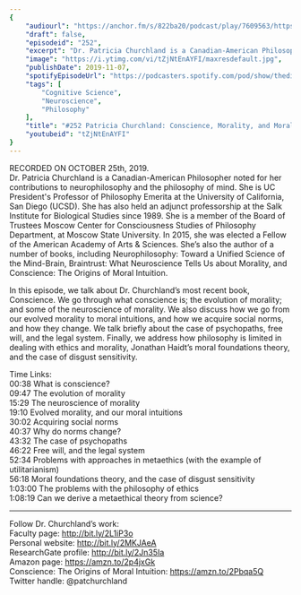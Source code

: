 ```yaml
---
{
	"audiourl": "https://anchor.fm/s/822ba20/podcast/play/7609563/https%3A%2F%2Fd3ctxlq1ktw2nl.cloudfront.net%2Fproduction%2F2019-9-25%2F30944884-44100-2-b27b063564dc6.m4a",
	"draft": false,
	"episodeid": "252",
	"excerpt": "Dr. Patricia Churchland is a Canadian-American Philosopher noted for her contributions to neurophilosophy and the philosophy of mind. She is UC President's Professor of Philosophy Emerita at the University of California, San Diego (UCSD). She has also held an adjunct professorship at the Salk Institute for Biological Studies since 1989. She is a member of the Board of Trustees Moscow Center for Consciousness Studies of Philosophy Department, at Moscow State University. In 2015, she was elected a Fellow of the American Academy of Arts & Sciences. She’s also the author of a number of books, including Neurophilosophy: Toward a Unified Science of the Mind-Brain, Braintrust: What Neuroscience Tells Us about Morality, and Conscience: The Origins of Moral Intuition.",
	"image": "https://i.ytimg.com/vi/tZjNtEnAYFI/maxresdefault.jpg",
	"publishDate": 2019-11-07,
	"spotifyEpisodeUrl": "https://podcasters.spotify.com/pod/show/thedissenter/episodes/252-Patricia-Churchland-Conscience--Morality--and-Moral-Philosophy-e86nor",
	"tags": [
		"Cognitive Science",
		"Neuroscience",
		"Philosophy"
	],
	"title": "#252 Patricia Churchland: Conscience, Morality, and Moral Philosophy",
	"youtubeid": "tZjNtEnAYFI"
}
---
```

RECORDED ON OCTOBER 25th, 2019.  
Dr. Patricia Churchland is a Canadian-American Philosopher noted for her contributions to neurophilosophy and the philosophy of mind. She is UC President's Professor of Philosophy Emerita at the University of California, San Diego (UCSD). She has also held an adjunct professorship at the Salk Institute for Biological Studies since 1989. She is a member of the Board of Trustees Moscow Center for Consciousness Studies of Philosophy Department, at Moscow State University. In 2015, she was elected a Fellow of the American Academy of Arts & Sciences. She’s also the author of a number of books, including Neurophilosophy: Toward a Unified Science of the Mind-Brain, Braintrust: What Neuroscience Tells Us about Morality, and Conscience: The Origins of Moral Intuition.

In this episode, we talk about Dr. Churchland’s most recent book, Conscience. We go through what conscience is; the evolution of morality; and some of the neuroscience of morality. We also discuss how we go from our evolved morality to moral intuitions, and how we acquire social norms, and how they change. We talk briefly about the case of psychopaths, free will, and the legal system. Finally, we address how philosophy is limited in dealing with ethics and morality, Jonathan Haidt’s moral foundations theory, and the case of disgust sensitivity.

Time Links:  
<time>00:38</time> What is conscience?  
<time>09:47</time> The evolution of morality   
<time>15:29</time> The neuroscience of morality   
<time>19:10</time> Evolved morality, and our moral intuitions   
<time>30:02</time> Acquiring social norms  
<time>40:37</time> Why do norms change?  
<time>43:32</time> The case of psychopaths  
<time>46:22</time> Free will, and the legal system  
<time>52:34</time> Problems with approaches in metaethics (with the example of utilitarianism)  
<time>56:18</time> Moral foundations theory, and the case of disgust sensitivity  
<time>1:03:00</time> The problems with the philosophy of ethics  
<time>1:08:19</time> Can we derive a metaethical theory from science?

---

Follow Dr. Churchland’s work:  
Faculty page: http://bit.ly/2L1iP3o  
Personal website: http://bit.ly/2MKJAeA  
ResearchGate profile: http://bit.ly/2Jn35Ia  
Amazon page: https://amzn.to/2p4jxGk  
Conscience: The Origins of Moral Intuition: https://amzn.to/2Pbqa5Q  
Twitter handle: @patchurchland
